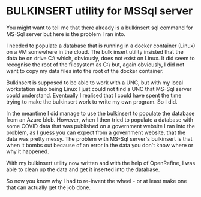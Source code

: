 # BULKINSERT utility for MSSql server

You might want to tell me that there already is a bulkinsert sql command for MS-Sql server but here is the problem I ran into.

I needed to populate a database that is running in a docker container (Linux) on a VM somewhere in the cloud. The bulk insert utility insisted that the data be on drive C:\ which, obviously, does not exist on Linux. It did seem to recognise the root of the filesystem as C:\ but, again obviously, I did not want to copy my data files into the root of the docker container. 

Bulkinsert is supposed to be able to work with a UNC, but with my local workstation also being Linux I just could not find a UNC that MS-Sql server could understand. Eventually I realised that I could have spent the time trying to make the bulkinsert work to write my own program. So I did.

In the meantime I did manage to use the bulkinsert to populate the database from an Azure blob. However, when I then tried to populate a database with some COVID data that was published on a government website I ran into the problem, as I guess you can expect from a government website, that the data was pretty messy. The problem with MS-Sql server's bulkinsert is that when it bombs out because of an error in the data you don't know where or why it happened. 

With my bulkinsert utility now written and with the help of OpenRefine, I was able to clean up the data and get it inserted into the database.

So now you know why I had to re-invent the wheel - or at least make one that can actually get the job done.

